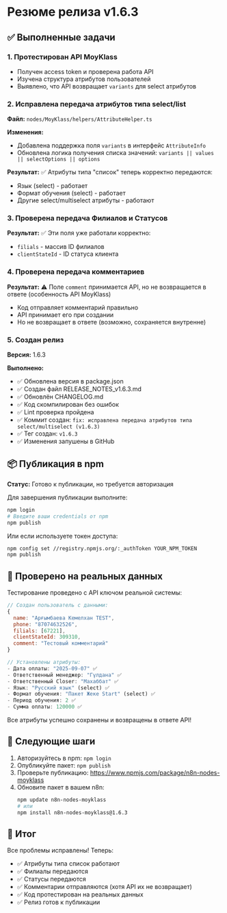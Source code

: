 # Резюме релиза v1.6.3

## ✅ Выполненные задачи

### 1. Протестирован API MoyKlass
- Получен access token и проверена работа API
- Изучена структура атрибутов пользователей
- Выявлено, что API возвращает `variants` для select атрибутов

### 2. Исправлена передача атрибутов типа select/list
**Файл:** `nodes/MoyKlass/helpers/AttributeHelper.ts`

**Изменения:**
- Добавлена поддержка поля `variants` в интерфейс `AttributeInfo`
- Обновлена логика получения списка значений: `variants || values || selectOptions || options`

**Результат:** ✅ Атрибуты типа "список" теперь корректно передаются:
- Язык (select) - работает
- Формат обучения (select) - работает
- Другие select/multiselect атрибуты - работают

### 3. Проверена передача Филиалов и Статусов
**Результат:** ✅ Эти поля уже работали корректно:
- `filials` - массив ID филиалов
- `clientStateId` - ID статуса клиента

### 4. Проверена передача комментариев
**Результат:** ⚠️ Поле `comment` принимается API, но не возвращается в ответе (особенность API MoyKlass)
- Код отправляет комментарий правильно
- API принимает его при создании
- Но не возвращает в ответе (возможно, сохраняется внутренне)

### 5. Создан релиз
**Версия:** 1.6.3

**Выполнено:**
- ✅ Обновлена версия в package.json
- ✅ Создан файл RELEASE_NOTES_v1.6.3.md
- ✅ Обновлён CHANGELOG.md
- ✅ Код скомпилирован без ошибок
- ✅ Lint проверка пройдена
- ✅ Коммит создан: `fix: исправлена передача атрибутов типа select/multiselect (v1.6.3)`
- ✅ Тег создан: `v1.6.3`
- ✅ Изменения запушены в GitHub

## 📦 Публикация в npm

**Статус:** Готово к публикации, но требуется авторизация

Для завершения публикации выполните:

```bash
npm login
# Введите ваши credentials от npm
npm publish
```

Или если используете токен доступа:

```bash
npm config set //registry.npmjs.org/:_authToken YOUR_NPM_TOKEN
npm publish
```

## 🧪 Проверено на реальных данных

Тестирование проведено с API ключом реальной системы:

```javascript
// Создан пользователь с данными:
{
  name: "Арғымбаева Кемелхан TEST",
  phone: "87074632526",
  filials: [67221],
  clientStateId: 309310,
  comment: "Тестовый комментарий"
}

// Установлены атрибуты:
- Дата оплаты: "2025-09-07" ✅
- Ответственный менеджер: "Гүлдана" ✅
- Ответственный Closer: "Махаббат" ✅
- Язык: "Русский язык" (select) ✅
- Формат обучения: "Пакет Жеке Start" (select) ✅
- Период обучения: 2 ✅
- Сумма оплаты: 120000 ✅
```

Все атрибуты успешно сохранены и возвращены в ответе API!

## 📝 Следующие шаги

1. Авторизуйтесь в npm: `npm login`
2. Опубликуйте пакет: `npm publish`
3. Проверьте публикацию: https://www.npmjs.com/package/n8n-nodes-moyklass
4. Обновите пакет в вашем n8n:
   ```bash
   npm update n8n-nodes-moyklass
   # или
   npm install n8n-nodes-moyklass@1.6.3
   ```

## 🎉 Итог

Все проблемы исправлены! Теперь:
- ✅ Атрибуты типа список работают
- ✅ Филиалы передаются
- ✅ Статусы передаются
- ✅ Комментарии отправляются (хотя API их не возвращает)
- ✅ Код протестирован на реальных данных
- ✅ Релиз готов к публикации

